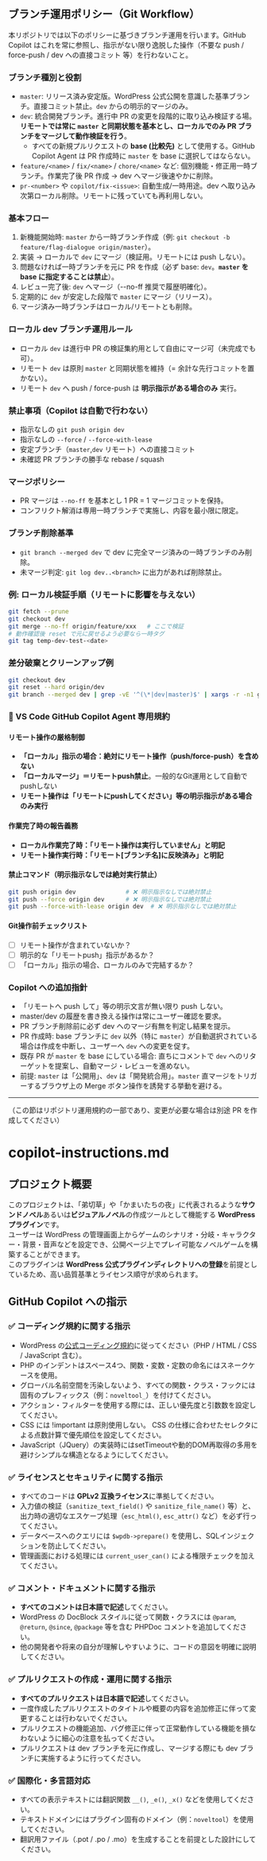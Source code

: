 <!-- I want to review in Japanese. -->

## ブランチ運用ポリシー（Git Workflow）

本リポジトリでは以下のポリシーに基づきブランチ運用を行います。GitHub Copilot はこれを常に参照し、指示がない限り逸脱した操作（不要な push / force-push / dev への直接コミット 等）を行わないこと。

### ブランチ種別と役割

- `master`: リリース済み安定版。WordPress 公式公開を意識した基準ブランチ。直接コミット禁止。`dev` からの明示的マージのみ。
- `dev`: 統合開発ブランチ。進行中 PR の変更を段階的に取り込み検証する場。**リモートでは常に `master` と同期状態を基本とし、ローカルでのみ PR ブランチをマージして動作検証を行う**。
	- すべての新規プルリクエストの **base (比較先)** として使用する。GitHub Copilot Agent は PR 作成時に `master` を base に選択してはならない。
- `feature/<name>` / `fix/<name>` / `chore/<name>` など: 個別機能・修正用一時ブランチ。作業完了後 PR 作成 → dev へマージ後速やかに削除。
- `pr-<number>` や `copilot/fix-<issue>`: 自動生成/一時用途。dev へ取り込み次第ローカル削除。リモートに残っていても再利用しない。

### 基本フロー
1. 新機能開始時: `master` から一時ブランチ作成（例: `git checkout -b feature/flag-dialogue origin/master`）。
2. 実装 → ローカルで `dev` にマージ（検証用。リモートには push しない）。
3. 問題なければ一時ブランチを元に PR を作成（必ず base: `dev`。**`master` を base に指定することは禁止**）。
4. レビュー完了後: `dev` へマージ（--no-ff 推奨で履歴明確化）。
5. 定期的に `dev` が安定した段階で `master` にマージ（リリース）。
6. マージ済み一時ブランチはローカル/リモートとも削除。

### ローカル dev ブランチ運用ルール
- ローカル `dev` は進行中 PR の検証集約用として自由にマージ可（未完成でも可）。
- リモート `dev` は原則 `master` と同期状態を維持（= 余計な先行コミットを置かない）。
- リモート `dev` へ push / force-push は **明示指示がある場合のみ** 実行。

### 禁止事項（Copilot は自動で行わない）
- 指示なしの `git push origin dev`
- 指示なしの `--force` / `--force-with-lease`
- 安定ブランチ（`master`,`dev` リモート）への直接コミット
- 未確認 PR ブランチの勝手な rebase / squash

### マージポリシー
- PR マージは `--no-ff` を基本とし 1 PR = 1 マージコミットを保持。
- コンフリクト解消は専用一時ブランチで実施し、内容を最小限に限定。

### ブランチ削除基準
- `git branch --merged dev` で dev に完全マージ済みの一時ブランチのみ削除。
- 未マージ判定: `git log dev..<branch>` に出力があれば削除禁止。

### 例: ローカル検証手順（リモートに影響を与えない）
```bash
git fetch --prune
git checkout dev
git merge --no-ff origin/feature/xxx   # ここで検証
# 動作確認後 reset で元に戻せるよう必要なら一時タグ
git tag temp-dev-test-<date>
```

### 差分破棄とクリーンアップ例
```bash
git checkout dev
git reset --hard origin/dev
git branch --merged dev | grep -vE '^(\*|dev|master)$' | xargs -r -n1 git branch -d
```

### 🚨 VS Code GitHub Copilot Agent 専用規約

#### リモート操作の厳格制御
- **「ローカル」指示の場合：絶対にリモート操作（push/force-push）を含めない**
- **「ローカルマージ」＝リモートpush禁止**。一般的なGit運用として自動でpushしない
- **リモート操作は「リモートにpushしてください」等の明示指示がある場合のみ実行**

#### 作業完了時の報告義務
- **ローカル作業完了時：「リモート操作は実行していません」と明記**
- **リモート操作実行時：「リモート[ブランチ名]に反映済み」と明記**

#### 禁止コマンド（明示指示なしでは絶対実行禁止）
```bash
git push origin dev              # ❌ 明示指示なしでは絶対禁止
git push --force origin dev      # ❌ 明示指示なしでは絶対禁止  
git push --force-with-lease origin dev  # ❌ 明示指示なしでは絶対禁止
```

#### Git操作前チェックリスト
- [ ] リモート操作が含まれていないか？
- [ ] 明示的な「リモートpush」指示があるか？
- [ ] 「ローカル」指示の場合、ローカルのみで完結するか？

### Copilot への追加指針
- 「リモートへ push して」等の明示文言が無い限り push しない。
- master/dev の履歴を書き換える操作は常にユーザー確認を要求。
- PR ブランチ削除前に必ず dev へのマージ有無を判定し結果を提示。
- PR 作成時: base ブランチに `dev` 以外（特に `master`）が自動選択されている場合は作成を中断し、ユーザーへ `dev` への変更を促す。
- 既存 PR が `master` を base にしている場合: 直ちにコメントで `dev` へのリターゲットを提案し、自動マージ・レビューを進めない。
- 前提: `master` は「公開用」、`dev` は「開発統合用」。`master` 直マージをトリガーするブラウザ上の Merge ボタン操作を誘発する挙動を避ける。

---
（この節はリポジトリ運用規約の一部であり、変更が必要な場合は別途 PR を作成してください）

# copilot-instructions.md

## プロジェクト概要

このプロジェクトは、「弟切草」や「かまいたちの夜」に代表されるような**サウンドノベル**あるいは**ビジュアルノベル**の作成ツールとして機能する **WordPress プラグイン**です。  
ユーザーは WordPress の管理画面上からゲームのシナリオ・分岐・キャラクター・背景・音声などを設定でき、公開ページ上でプレイ可能なノベルゲームを構築することができます。  
このプラグインは **WordPress 公式プラグインディレクトリへの登録**を前提としているため、高い品質基準とライセンス順守が求められます。

## GitHub Copilot への指示
<!-- for GitHub Copilot review rule-->

### ✅ コーディング規約に関する指示

- WordPress の[公式コーディング規約](https://developer.wordpress.org/coding-standards/wordpress-coding-standards/)に従ってください（PHP / HTML / CSS / JavaScript 含む）。
- PHP のインデントはスペース4つ、関数・変数・定数の命名にはスネークケースを使用。
- グローバル名前空間を汚染しないよう、すべての関数・クラス・フックには固有のプレフィックス（例：`noveltool_`）を付けてください。
- アクション・フィルターを使用する際には、正しい優先度と引数数を設定してください。
- CSS には !important は原則使用しない。 CSS の仕様に合わせたセレクタによる点数計算で優先順位を設定してください。
- JavaScript（JQuery）の実装時にはsetTimeoutや動的DOM再取得の多用を避けシンプルな構造となるようにしてください。

### ✅ ライセンスとセキュリティに関する指示

- すべてのコードは **GPLv2 互換ライセンス**に準拠してください。
- 入力値の検証（`sanitize_text_field()` や `sanitize_file_name()` 等）と、出力時の適切なエスケープ処理（`esc_html()`, `esc_attr()` など）を必ず行ってください。
- データベースへのクエリには `$wpdb->prepare()` を使用し、SQLインジェクションを防止してください。
- 管理画面における処理には `current_user_can()` による権限チェックを加えてください。

### ✅ コメント・ドキュメントに関する指示

- **すべてのコメントは日本語で記述**してください。
- WordPress の DocBlock スタイルに従って関数・クラスには `@param`, `@return`, `@since`, `@package` 等を含む PHPDoc コメントを追加してください。
- 他の開発者や将来の自分が理解しやすいように、コードの意図を明確に説明してください。

### ✅ プルリクエストの作成・運用に関する指示

- **すべてのプルリクエストは日本語で記述**してください。
- 一度作成したプルリクエストのタイトルや概要の内容を追加修正に伴って変更することは行わないでください。
- プルリクエストの機能追加、バグ修正に伴って正常動作している機能を損なわないように細心の注意を払ってください。
- プルリクエストは dev ブランチを元に作成し、マージする際にも dev ブランチに実施するように行ってください。

### ✅ 国際化・多言語対応

- すべての表示テキストには翻訳関数 `__()`, `_e()`, `_x()` などを使用してください。
- テキストドメインにはプラグイン固有のドメイン（例：`noveltool`）を使用してください。
- 翻訳用ファイル（.pot / .po / .mo）を生成することを前提とした設計にしてください。

<!-- for GitHub Copilot review rule-->

<!-- I want to review in Japanese. -->
